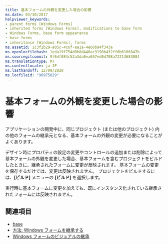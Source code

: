 ```yaml
---
title: 基本フォームの外観を変更した場合の影響
ms.date: 03/30/2017
helpviewer_keywords:
- parent forms [Windows Forms]
- inherited forms [Windows Forms], modifications to base form
- Windows Forms, base form appearance
- base forms
- inheritance [Windows Forms], forms
ms.assetid: 1c3f2b29-a05c-4c6f-aa1a-4e66b94f343a
ms.openlocfilehash: 1eda19f754d0b8d446ac9190b432ff0b6106847b
ms.sourcegitcommit: 9f6df084c53a3da0ea657ed0d708a72213683084
ms.translationtype: MT
ms.contentlocale: ja-JP
ms.lasthandoff: 12/09/2020
ms.locfileid: "96975029"
---
```

# <a name="effects-of-modifying-a-base-forms-appearance"></a>基本フォームの外観を変更した場合の影響

アプリケーションの開発中に、同じプロジェクト (または他のプロジェクト) 内の他のフォームの継承元となる、基本フォームの外観の変更が必要になることがよくあります。

デザイン時にプロパティの設定の変更やコントロールの追加または削除によって基本フォームの外観を変更した場合、基本フォームを含むプロジェクトをビルドしたときに、継承されたフォームに変更が反映されます。 基本フォームの変更を保存するだけでは、変更は反映されません。 プロジェクトをビルドするには、**[ビルド]** メニューの **[ビルド]** を選択します。

実行時に基本フォームに変更を加えても、既にインスタンス化されている継承されたフォームには反映されません。

## <a name="see-also"></a>関連項目

- [base](/dotnet/csharp/language-reference/keywords/base)
- [方法: Windows フォームを継承する](how-to-inherit-windows-forms.md)
- [Windows フォームのビジュアルの継承](windows-forms-visual-inheritance.md)
